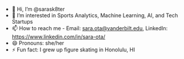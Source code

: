 - 👋 Hi, I’m @sarask8ter
- 👀 I’m interested in Sports Analytics, Machine Learning, AI, and Tech Startups
- 📫 How to reach me - Email: sara.ota@vanderbilt.edu, LinkedIn: https://www.linkedin.com/in/sara-ota/
- 😄 Pronouns: she/her
- ⚡ Fun fact: I grew up figure skating in Honolulu, HI
